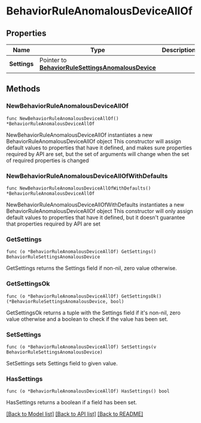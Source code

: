 # BehaviorRuleAnomalousDeviceAllOf

## Properties

Name | Type | Description | Notes
------------ | ------------- | ------------- | -------------
**Settings** | Pointer to [**BehaviorRuleSettingsAnomalousDevice**](BehaviorRuleSettingsAnomalousDevice.md) |  | [optional] 

## Methods

### NewBehaviorRuleAnomalousDeviceAllOf

`func NewBehaviorRuleAnomalousDeviceAllOf() *BehaviorRuleAnomalousDeviceAllOf`

NewBehaviorRuleAnomalousDeviceAllOf instantiates a new BehaviorRuleAnomalousDeviceAllOf object
This constructor will assign default values to properties that have it defined,
and makes sure properties required by API are set, but the set of arguments
will change when the set of required properties is changed

### NewBehaviorRuleAnomalousDeviceAllOfWithDefaults

`func NewBehaviorRuleAnomalousDeviceAllOfWithDefaults() *BehaviorRuleAnomalousDeviceAllOf`

NewBehaviorRuleAnomalousDeviceAllOfWithDefaults instantiates a new BehaviorRuleAnomalousDeviceAllOf object
This constructor will only assign default values to properties that have it defined,
but it doesn't guarantee that properties required by API are set

### GetSettings

`func (o *BehaviorRuleAnomalousDeviceAllOf) GetSettings() BehaviorRuleSettingsAnomalousDevice`

GetSettings returns the Settings field if non-nil, zero value otherwise.

### GetSettingsOk

`func (o *BehaviorRuleAnomalousDeviceAllOf) GetSettingsOk() (*BehaviorRuleSettingsAnomalousDevice, bool)`

GetSettingsOk returns a tuple with the Settings field if it's non-nil, zero value otherwise
and a boolean to check if the value has been set.

### SetSettings

`func (o *BehaviorRuleAnomalousDeviceAllOf) SetSettings(v BehaviorRuleSettingsAnomalousDevice)`

SetSettings sets Settings field to given value.

### HasSettings

`func (o *BehaviorRuleAnomalousDeviceAllOf) HasSettings() bool`

HasSettings returns a boolean if a field has been set.


[[Back to Model list]](../README.md#documentation-for-models) [[Back to API list]](../README.md#documentation-for-api-endpoints) [[Back to README]](../README.md)


